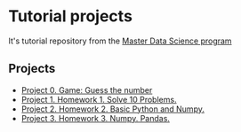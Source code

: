 # Tutorial projects
It's tutorial repository from the [Master Data Science program](https://new.skillfactory.ru/data-science-v-medicine-mipt)

## Projects

* [Project 0. Game: Guess the number](https://github.com/ekaterinatao/Tutorial_projects/tree/main/project_0)
* [Project 1. Homework 1. Solve 10 Problems.](https://github.com/ekaterinatao/Tutorial_projects/tree/main/project_1)
* [Project 2. Homework 2. Basic Python and Numpy.](https://github.com/ekaterinatao/Tutorial_projects/tree/main/project_2)
* [Project 3. Homework 3. Numpy. Pandas.](https://github.com/ekaterinatao/Tutorial_projects/tree/main/project_2)